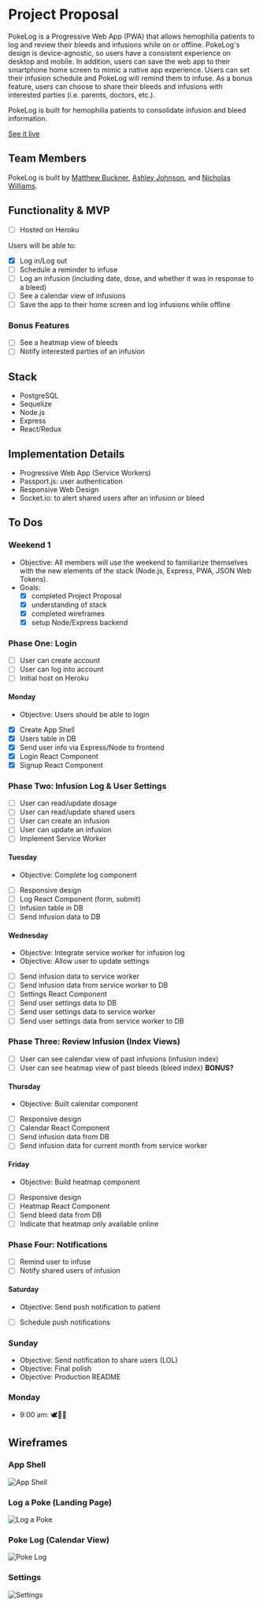 # Project Proposal
PokeLog is a Progressive Web App (PWA) that allows hemophilia patients to log and review their bleeds and infusions while on or offline. PokeLog's design is device-agnostic, so users have a consistent experience on desktop and mobile. In addition, users can save the web app to their smartphone home screen to mimic a native app experience. Users can set their infusion schedule and PokeLog will remind them to infuse. As a bonus feature, users can choose to share their bleeds and infusions with interested parties (i.e. parents, doctors, etc.). 

PokeLog is built for hemophilia patients to consolidate infusion and bleed information.

[See it live](poke-log.herokuapp.com)

## Team Members
PokeLog is built by [Matthew Buckner](https://github.com/bucknermr), [Ashley Johnson](https://github.com/ashvalejohn), and [Nicholas Williams](https://github.com/nwilliams770).

## Functionality & MVP
- [ ] Hosted on Heroku

Users will be able to:
- [x] Log in/Log out
- [ ] Schedule a reminder to infuse
- [ ] Log an infusion (including date, dose, and whether it was in response to a bleed)
- [ ] See a calendar view of infusions
- [ ] Save the app to their home screen and log infusions while offline

### Bonus Features
- [ ] See a heatmap view of bleeds
- [ ] Notify interested parties of an infusion

## Stack
- PostgreSQL
- Sequelize
- Node.js
- Express
- React/Redux

## Implementation Details
- Progressive Web App (Service Workers)
- Passport.js: user authentication
- Responsive Web Design
- Socket.io: to alert shared users after an infusion or bleed

## To Dos
### Weekend 1
- Objective: All members will use the weekend to familiarize themselves with the new elements of the stack (Node.js, Express, PWA, JSON Web Tokens). 
- Goals:
  - [x] completed Project Proposal
  - [x] understanding of stack
  - [x] completed wireframes
  - [x] setup Node/Express backend
  
### Phase One: Login
- [ ] User can create account
- [ ] User can log into account
- [ ] Initial host on Heroku

#### Monday
- Objective: Users should be able to login
- [x] Create App Shell
- [x] Users table in DB
- [x] Send user info via Express/Node to frontend
- [x] Login React Component
- [x] Signup React Component

### Phase Two: Infusion Log & User Settings
- [ ] User can read/update dosage
- [ ] User can read/update shared users
- [ ] User can create an infusion
- [ ] User can update an infusion
- [ ] Implement Service Worker

#### Tuesday
- Objective: Complete log component
- [ ] Responsive design
- [ ] Log React Component (form, submit)
- [ ] Infusion table in DB
- [ ] Send infusion data to DB

#### Wednesday
- Objective: Integrate service worker for infusion log
- Objective: Allow user to update settings
- [ ] Send infusion data to service worker
- [ ] Send infusion data from service worker to DB
- [ ] Settings React Component
- [ ] Send user settings data to DB
- [ ] Send user settings data to service worker
- [ ] Send user settings data from service worker to DB

### Phase Three: Review Infusion (Index Views)
- [ ] User can see calendar view of past infusions (infusion index)
- [ ] User can see heatmap view of past bleeds (bleed index) **BONUS?**

#### Thursday
- Objective: Built calendar component
- [ ] Responsive design
- [ ] Calendar React Component
- [ ] Send infusion data from DB
- [ ] Send infusion data for current month from service worker

#### Friday
- Objective: Build heatmap component
- [ ] Responsive design 
- [ ] Heatmap React Component
- [ ] Send bleed data from DB
- [ ] Indicate that heatmap only available online

### Phase Four: Notifications
- [ ] Remind user to infuse
- [ ] Notify shared users of infusion

#### Saturday
- Objective: Send push notification to patient
- [ ] Schedule push notifications

### Sunday
- Objective: Send notification to share users (LOL)
- Objective: Final polish
- Objective: Production README

### Monday
- 9:00 am: 🕊🍻✨


## Wireframes
### App Shell
![App Shell](http://res.cloudinary.com/ashvalejohn/image/upload/bo_1px_solid_rgb:000000,r_5/v1512873077/MobileAppShell_bbrjgh.png)

### Log a Poke (Landing Page)
![Log a Poke](http://res.cloudinary.com/ashvalejohn/image/upload/bo_1px_solid_rgb:000000,r_5/v1512873077/MobileLog_p2ouom.png)

### Poke Log (Calendar View)
![Poke Log](http://res.cloudinary.com/ashvalejohn/image/upload/bo_1px_solid_rgb:000000,r_5/v1512873077/MobileCalendar_flwcdd.png)

### Settings
![Settings](http://res.cloudinary.com/ashvalejohn/image/upload/bo_1px_solid_rgb:000000,r_5/v1512873077/MobileSettings_rls5af.png)